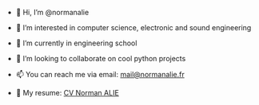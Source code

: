 - 👋 Hi, I’m @normanalie
- 👀 I’m interested in computer science, electronic and sound engineering
- 🌱 I’m currently in engineering school
- 💞️ I’m looking to collaborate on cool python projects
- 📫 You can reach me via email: mail@normanalie.fr

- 📂 My resume: [CV Norman ALIE](./CVNormanALIE2024.pdf)
